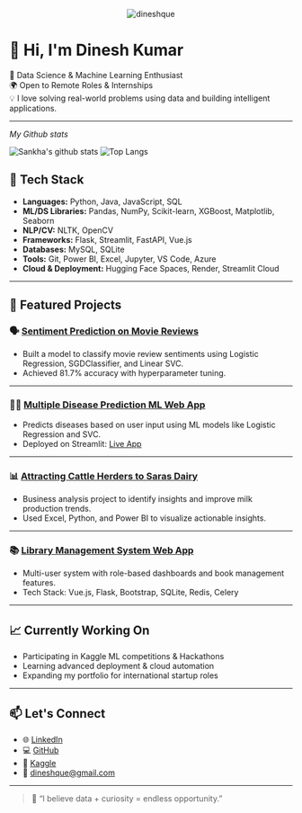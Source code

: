 
<p align="center"> 
  <img src="https://komarev.com/ghpvc/?username=dineshque&label=Profile%20views&color=630627&style=for-the-badge" alt="dineshque" /> </p>

# 👋 Hi, I'm Dinesh Kumar

🎯 Data Science & Machine Learning Enthusiast  
🌍 Open to Remote Roles & Internships   
💡 I love solving real-world problems using data and building intelligent applications.

---
*My Github stats*

![Sankha's github stats](https://github-readme-stats.vercel.app/api?username=dineshque&show_icons=true&theme=radical)        ![Top Langs](https://github-readme-stats.vercel.app/api/top-langs/?username=dineshque&layout=compact&show_icons=true&theme=radical)

## 🔧 Tech Stack

- **Languages:** Python, Java, JavaScript, SQL  
- **ML/DS Libraries:** Pandas, NumPy, Scikit-learn, XGBoost, Matplotlib, Seaborn  
- **NLP/CV:** NLTK, OpenCV  
- **Frameworks:** Flask, Streamlit, FastAPI, Vue.js  
- **Databases:** MySQL, SQLite  
- **Tools:** Git, Power BI, Excel, Jupyter, VS Code, Azure  
- **Cloud & Deployment:** Hugging Face Spaces, Render, Streamlit Cloud  

---

## 🧠 Featured Projects

### 🗣️ [Sentiment Prediction on Movie Reviews](https://github.com/dineshque/Sentiment-Prediction-on-Movie-reviews)
- Built a model to classify movie review sentiments using Logistic Regression, SGDClassifier, and Linear SVC.
- Achieved 81.7% accuracy with hyperparameter tuning.

---

### 🧑‍⚕️ [Multiple Disease Prediction ML Web App](https://github.com/dineshque/ml_web_app)  
- Predicts diseases based on user input using ML models like Logistic Regression and SVC.
- Deployed on Streamlit: [Live App](https://mlwebapp-eu5rf7nwerxzekmjk2hefd.streamlit.app/)

---

### 📊 [Attracting Cattle Herders to Saras Dairy](https://github.com/dineshque/-Attracting-Cattle-Herders-towards-the-Saras-Dairy)
- Business analysis project to identify insights and improve milk production trends.
- Used Excel, Python, and Power BI to visualize actionable insights.

---

### 📚 [Library Management System Web App](https://github.com/dineshque/Library-Management-System-App)
- Multi-user system with role-based dashboards and book management features.
- Tech Stack: Vue.js, Flask, Bootstrap, SQLite, Redis, Celery

---

## 📈 Currently Working On

- Participating in Kaggle ML competitions & Hackathons  
- Learning advanced deployment & cloud automation  
- Expanding my portfolio for international startup roles

---

## 📫 Let's Connect

- 🌐 [LinkedIn](https://www.linkedin.com/in/dinesh-kumar-775575222)
- 💻 [GitHub](https://github.com/dineshque)
- 🧠 [Kaggle](https://www.kaggle.com/dineshkumawat020)
- 📧 dineshque@gmail.com

---

> 🚀 “I believe data + curiosity = endless opportunity.”




